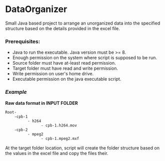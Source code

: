 # DataOrganizer
Small Java based project to arrange an unorganized data into the specified structure based on the details provided in the excel file.

###  Prerequisites:
 - Java to run the executable. Java version must be >= 8.
 - Enough permission on the system where script is supposed to be run.
 - Source folder must have at-least read permission.
 - Target folder must have read and write permission.
 - Write permission on user's home drive.
 - Executable permission on the java executable script.


### *Example* ###
**Raw data format in INPUT FOLDER** 

    Root-
        -cpb-1
              - h264 
                    - cpb-1.h264.mov
        -cpb-2
              - mpeg2
                    - cpb-1.mpeg2.mxf


At the target folder location, script will create the folder structure based on the values in the excel file and copy the files their.
